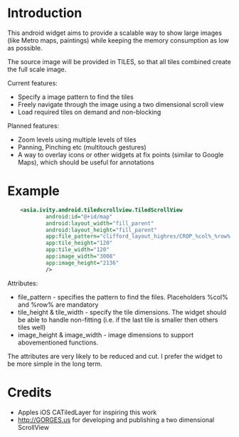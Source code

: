 Introduction
============

This android widget aims to provide a scalable way to show large images (like Metro maps, paintings) while keeping the memory consumption as low as possible.

The source image will be provided in TILES, so that all tiles combined create the full scale image.

Current features:

* Specify a image pattern to find the tiles
* Freely navigate through the image using a two dimensional scroll view
* Load required tiles on demand and non-blocking

Planned features:

* Zoom levels using multiple levels of tiles
* Panning, Pinching etc (multitouch gestures)
* A way to overlay icons or other widgets at fix points (similar to Google Maps), which should be useful for annotations

Example
=======
``` xml
    <asia.ivity.android.tiledscrollview.TiledScrollView
            android:id="@+id/map"
            android:layout_width="fill_parent"
            android:layout_height="fill_parent"
            app:file_pattern="clifford_layout_highres/CROP_%col%_%row%.jpg"
            app:tile_height="120"
            app:tile_width="120"
            app:image_width="3008"
            app:image_height="2136"
            />
```
Attributes:

* file_pattern - specifies the pattern to find the files. Placeholders %col% and %row% are mandatory
* tile_height & tile_width - specify the tile dimensions. The widget should be able to handle non-fitting (i.e. if the last tile is smaller then others tiles well)
* image_height & image_width - image dimensions to support abovementioned functions.

The attributes are very likely to be reduced and cut. I prefer the widget to be more simple in the long term.

Credits
=======

* Apples iOS CATiledLayer for inspiring this work
* http://GORGES.us for developing and publishing a two dimensional ScrollView